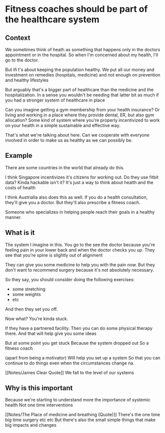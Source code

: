 # Fitness coaches should be part of the healthcare system 

## Context

We sometimes think of heath as something that happens only in the doctors appointment or in the hospital.
So when I'm concerned about my health, I'll go to the doctor.

But ifi t's about keeping the population healthy.
We put all our money and investment on remedies
(hospitals, medicine)
and not enough on prevention and healthy lifestyles

But arguably that's a bigger part of healthcare than the medicine and the hospitalization.
In a sense you wouldn't be needing that latter bit as much if you had a stronger system of healthcare in place

Can you imagine getting a gym membership from your health insurance?
Or living and working in a place where they provide dental, ER, but also gym allocation?
Some kind of system where you're properly incentivized to work on your health in a simple sustainable and effective way.

That's what we're talking about here.
Can we cooperate with everyone involved in order to make us as healthy as we can possibly be.

## Example

There are some countries in the world that already do this.

I think Singapore incentivizes it's citizens for working out.
Do they use fitbit data?
Kinda hackable isn't it?
It's just a way to think about health and the costs of health

I think Austrialia also does this as well.
If you do a health consultation, they'll give you a doctor.
But they'll also prescribe a fitness coach.

Someone who specializes in helping people reach their goals in a healthy manner.

## What is it

The system I imagine in this.
You go to the see the doctor
because you're feeling pain in your lower back
and when the doctor checks you up.
They see that you're spine is slightly out of alignment

They can give you some medicine to help you with the pain now.
But they don't want to recommend surgery because it's not absolutely necessary.

So they say, you should consider doing the following exercises:
- some stretching
- some weights
- etc

And then they set you off.

Now what?
You're kinda stuck.

If they have a partnered facility.
Then you can do some physical therapy there.
And that will help give you some ideas

But at some point you get stuck
Because the system dropped out
So a fitness coach

(apart from being a motivator)
Will help you set up a system
So that you can continue to do things
even when the circumstances change na.

[[Notes/James Clear Quote]]
We fall to the level of our systems

## Why is this important

Because we're starting to understand more the importance of systemic health
Not one time interventions

[[Notes/The Place of medicine and breathing (Quote)]]
There's the one time big time surgery etc etc
But there's also the small simple things that make big impacts and changes


